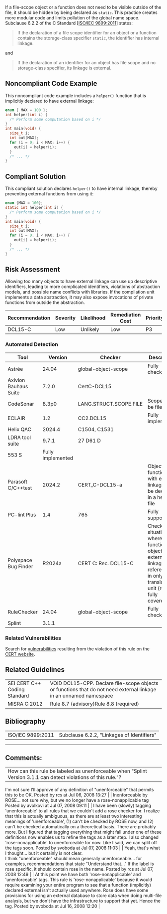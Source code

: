 If a file-scope object or a function does not need to be visible outside of the file, it should be hidden by being declared as `static`. This practice creates more modular code and limits pollution of the global name space.
Subclause 6.2.2 of the C Standard \[[ISO/IEC 9899:2011](AA.-Bibliography_87152170.html#AA.Bibliography-ISO-IEC9899-2011)\] states:
> If the declaration of a file scope identifier for an object or a function contains the storage-class specifier `static`, the identifier has internal linkage.

and
> If the declaration of an identifier for an object has file scope and no storage-class specifier, its linkage is external.

## Noncompliant Code Example
This noncompliant code example includes a `helper()` function that is implicitly declared to have external linkage:
``` c
enum { MAX = 100 };
int helper(int i) {
  /* Perform some computation based on i */
}
int main(void) {
  size_t i;
  int out[MAX];
  for (i = 0; i < MAX; i++) {
    out[i] = helper(i);
  }
  /* ... */
}
```
## Compliant Solution
This compliant solution declares `helper()` to have internal linkage, thereby preventing external functions from using it:
``` c
enum {MAX = 100};
static int helper(int i) {
  /* Perform some computation based on i */
}
int main(void) {
  size_t i;
  int out[MAX];
  for (i = 0; i < MAX; i++) {
    out[i] = helper(i);
  }
  /* ... */
}
```
## Risk Assessment
Allowing too many objects to have external linkage can use up descriptive identifiers, leading to more complicated identifiers, violations of abstraction models, and possible name conflicts with libraries. If the compilation unit implements a data abstraction, it may also expose invocations of private functions from outside the abstraction.

| Recommendation | Severity | Likelihood | Remediation Cost | Priority | Level |
| ----|----|----|----|----|----|
| DCL15-C | Low | Unlikely | Low | P3 | L3 |

### Automated Detection

| Tool | Version | Checker | Description |
| ----|----|----|----|
| Astrée | 24.04 | global-object-scope | Fully checked |
| Axivion Bauhaus Suite | 7.2.0 | CertC-DCL15 |  |
| CodeSonar | 8.3p0 | LANG.STRUCT.SCOPE.FILE | Scope could be file static |
| ECLAIR | 1.2 | CC2.DCL15 | Fully implemented |
| Helix QAC | 2024.4 | C1504, C1531 |  |
| LDRA tool suite | 9.7.1 | 27 D61 D
553 S | Fully implemented |
| Parasoft C/C++test | 2024.2 | CERT_C-DCL15-a | Objects or functions with external linkage shall be declared in a header file |
| PC-lint Plus | 1.4 | 765 | Fully supported |
| Polyspace Bug Finder | R2024a | CERT C: Rec. DCL15-C | Checks for situations where function or object with external linkage is referenced in only one translation unit (rec. fully covered) |
| RuleChecker | 24.04 | global-object-scope | Fully checked |
| Splint | 3.1.1 |  |  |

### Related Vulnerabilities
Search for [vulnerabilities](BB.-Definitions_87152273.html#BB.Definitions-vulnerability) resulting from the violation of this rule on the [CERT website](https://www.kb.cert.org/vulnotes/bymetric?searchview&query=FIELD+KEYWORDS+contains+DCL15-C).
## Related Guidelines

|  |  |
| ----|----|
| SEI CERT C++ Coding Standard | VOID DCL15-CPP. Declare file-scope objects or functions that do not need external linkage in an unnamed namespace |
| MISRA C:2012 | Rule 8.7 (advisory)Rule 8.8 (required) |

## Bibliography

|  |  |
| ----|----|
| ISO/IEC 9899:2011 | Subclause 6.2.2, "Linkages of Identifiers" |

------------------------------------------------------------------------
[](https://wiki.sei.cmu.edu/confluence/pages/viewpage.action?pageId=87152301) [](../c/Rec_%2002_%20Declarations%20and%20Initialization%20_DCL_) [](https://wiki.sei.cmu.edu/confluence/pages/viewpage.action?pageId=87152241)
## Comments:

|  |
| ----|
| How can this rule be labeled as unenforceable when "Splint Version 3.1.1 can detect violations of this rule."?
I'm not sure I'll approve of any definition of "unenforceable" that permits this to be OK.
                                        Posted by rcs at Jul 06, 2008 13:27
                                     |
| Inenforceable by ROSE... not sure why, but we no longer have a rose-nonapplicable tag
                                        Posted by avolkovi at Jul 07, 2008 09:11
                                     |
| I have been (slowly) tagging 'unenforceable' to all rules that we couldn't add a rose checker for.
I realize that this is actually ambiguous, as there are at least two interesting meanings of 'unenforceable', (1) can't be checked by ROSE now, and (2) can't be checked automatically on a theoretical basis. There are probably more. But I figured that tagging everything that might fall under one of these definitions now enables us to refine the tags as a later step.
I also changed 'rose-nonapplicable' to unenforceable for now. Like I said, we can split off the tags soon.
                                        Posted by svoboda at Jul 07, 2008 11:03
                                     |
| Yeah, that's what I thought... but it certainly is not clear.  
I think "unenforceable" should mean generally unenforceable... for examples, recommendations that state "Understand that..."
If the label is rose specific, it should contain rose in the name.
                                        Posted by rcs at Jul 07, 2008 12:49
                                     |
| At this point we have both 'rose-nonapplicable' and 'unenforceable' tags.
This rule is 'rose-nonapplicable' because it would require examining your entire program to see that a function (implicitly) declared external isn't actually used anywhere. Rose does have some provisions for using an external database to store data when doing multi-file analysis, but we don't have the infrastructure to support that yet. Hence the tag.
                                        Posted by svoboda at Jul 16, 2008 12:20
                                     |

